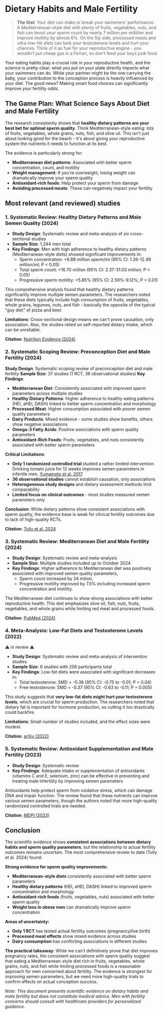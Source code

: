 # Dietary Habits and Male Fertility

> **The Gist**: Your diet can make or break your swimmers' performance. A Mediterranean-style diet with plenty of fruits, vegetables, nuts, and fish can boost your sperm count by nearly 7 million per milliliter and improve motility by almost 6%. On the flip side, processed meats and ultra-low-fat diets can tank your testosterone levels and hurt your chances. Think of it as fuel for your reproductive engine - you wouldn't put cheap gas in a Ferrari, so don't feed your boys junk food.

Your eating habits play a crucial role in your reproductive health, and the science is pretty clear: what you put on your plate directly impacts what your swimmers can do. While your partner might be the one carrying the baby, your contribution to the conception process is heavily influenced by your diet. The good news? Making smart food choices can significantly improve your fertility odds.

## The Game Plan: What Science Says About Diet and Male Fertility

The research consistently shows that **healthy dietary patterns are your best bet for optimal sperm quality**. Think Mediterranean-style eating: lots of fruits, vegetables, whole grains, nuts, fish, and olive oil. This isn't just about looking good for the beach - it's about giving your reproductive system the nutrients it needs to function at its best.

The evidence is particularly strong for:
- **Mediterranean diet patterns**: Associated with better sperm concentration, count, and motility
- **Weight management**: If you're overweight, losing weight can dramatically improve your sperm quality
- **Antioxidant-rich foods**: Help protect your sperm from damage
- **Avoiding processed meats**: These can negatively impact your fertility

## Most relevant (and reviewed) studies

### 1. Systematic Review: Healthy Dietary Patterns and Male Semen Quality (2024)

* **Study Design**: Systematic review and meta-analysis of six cross-sectional studies
* **Sample Size**: 1,244 men total
* **Key Findings**: Men with high adherence to healthy dietary patterns (Mediterranean-style diets) showed significant improvements in:
  - Sperm concentration: +6.88 million sperm/ml (95% CI: 1.26-12.49 million/ml; P < 0.05)
  - Total sperm count: +16.70 million (95% CI: 2.37-31.03 million; P < 0.05)  
  - Progressive sperm motility: +5.85% (95% CI: 2.59%-9.12%; P < 0.01)

This comprehensive analysis found that healthy dietary patterns significantly improve multiple semen parameters. The researchers noted that these diets typically include high consumption of fruits, vegetables, whole grains, legumes, nuts, and fish - basically the opposite of the typical "guy diet" of pizza and beer.

**Limitations**: Cross-sectional design means we can't prove causation, only association. Also, the studies relied on self-reported dietary intake, which can be unreliable.

**Citation**: [Nutrition Evidence (2024)](https://pmc.ncbi.nlm.nih.gov/articles/PMC9491032/)

### 2. Systematic Scoping Review: Preconception Diet and Male Fertility (2024)

**Study Design**: Systematic scoping review of preconception diet and male fertility
**Sample Size**: 37 studies (1 RCT, 36 observational studies)
**Key Findings**:
- **Mediterranean Diet**: Consistently associated with improved sperm parameters across multiple studies
- **Healthy Dietary Patterns**: Higher adherence to healthy eating patterns (HEI, aHEI, DASH) linked to better sperm concentration and morphology
- **Processed Meat**: Higher consumption associated with poorer semen quality parameters
- **Dairy Products**: Mixed evidence - some studies show benefits, others show negative associations
- **Omega-3 Fatty Acids**: Positive associations with sperm quality parameters
- **Antioxidant-Rich Foods**: Fruits, vegetables, and nuts consistently associated with better sperm parameters

**Critical Limitations**:
- **Only 1 randomized controlled trial** studied a rather limited intervention. Drinking tomato juice for 12 weeks improves semen parameters in infertile men. [Yumamoto et al. 2017](https://apjcn.qdu.edu.cn/26_1_10.pdf)
- **36 observational studies** cannot establish causation, only associations
- **Heterogeneous study designs** and dietary assessment methods limit comparability
- **Limited focus on clinical outcomes** - most studies measured semen parameters only

**Conclusion**: While dietary patterns show consistent associations with sperm quality, the evidence base is weak for clinical fertility outcomes due to lack of high-quality RCTs.

**Citation**: [Tully et al. 2024](https://pmc.ncbi.nlm.nih.gov/articles/PMC11063564/)

### 3. Systematic Review: Mediterranean Diet and Male Fertility (2024)

* **Study Design**: Systematic review and meta-analysis
* **Sample Size**: Multiple studies included up to October 2024
* **Key Findings**: Higher adherence to Mediterranean diet was positively associated with improved semen quality parameters, 
  - Sperm count increased by 24 milion,
  - Progressive motility improved by 7.5%
including increased sperm concentration and motility.

The Mediterranean diet continues to show strong associations with better reproductive health. This diet emphasizes olive oil, fish, nuts, fruits, vegetables, and whole grains while limiting red meat and processed foods.

**Citation**: [PubMed (2024)](https://pmc.ncbi.nlm.nih.gov/articles/PMC12276387/)

### 4. Meta-Analysis: Low-Fat Diets and Testosterone Levels (2022)
:warning: in review :warning:
* **Study Design**: Systematic review and meta-analysis of intervention studies
* **Sample Size**: 6 studies with 206 participants total
* **Key Findings**: Low-fat diets were associated with significant decreases in:
  - Total testosterone: SMD = -0.38 (95% CI: -0.75 to -0.01; P = 0.04)
  - Free testosterone: SMD = -0.37 (95% CI: -0.63 to -0.11; P = 0.005)

This study suggests that **very low-fat diets might hurt your testosterone levels**, which are crucial for sperm production. The researchers noted that dietary fat is important for hormone production, so cutting it too drastically could backfire.

**Limitations**: Small number of studies included, and the effect sizes were modest.

**Citation**: [arXiv (2022)](https://arxiv.org/abs/2204.00007)

### 5. Systematic Review: Antioxidant Supplementation and Male Fertility (2023)

* **Study Design**: Systematic review
* **Key Findings**: Adequate intake or supplementation of antioxidants (vitamins C and E, selenium, zinc) can be effective in preventing and treating male infertility by improving semen parameters

Antioxidants help protect sperm from oxidative stress, which can damage DNA and impair function. The review found that these nutrients can improve various semen parameters, though the authors noted that more high-quality randomized controlled trials are needed.

**Citation**: [MDPI (2023)](https://www.mdpi.com/2076-3921/12/4/836)


## Conclusion

The scientific evidence shows **consistent associations between dietary habits and sperm quality parameters**, but the relationship to actual fertility outcomes remains uncertain. The most comprehensive review to date (Tully et al. 2024) found:

**Strong evidence for sperm quality improvements:**
- **Mediterranean-style diets** consistently associated with better sperm parameters
- **Healthy dietary patterns** (HEI, aHEI, DASH) linked to improved sperm concentration and morphology
- **Antioxidant-rich foods** (fruits, vegetables, nuts) associated with better sperm quality
- **Weight loss in obese men** can dramatically improve sperm concentration

**Areas of uncertainty:**
- **Only 1 RCT** has tested actual fertility outcomes (pregnancy/live birth)
- **Processed meat effects** show mixed evidence across studies
- **Dairy consumption** has conflicting associations in different studies

**The practical takeaway**: While we can't definitively prove that diet improves pregnancy rates, the consistent associations with sperm quality suggest that eating a Mediterranean-style diet rich in fruits, vegetables, whole grains, nuts, and fish while limiting processed foods is a reasonable approach for men concerned about fertility. The evidence is strongest for improving semen parameters, but we need more high-quality trials to confirm effects on actual conception success.

*Note: This document presents scientific evidence on dietary habits and male fertility but does not constitute medical advice. Men with fertility concerns should consult with healthcare providers for personalized guidance.*
